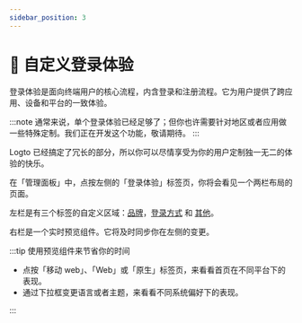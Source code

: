 ```yaml
---
sidebar_position: 3
---
```


# 🎨 自定义登录体验

登录体验是面向终端用户的核心流程，内含登录和注册流程。它为用户提供了跨应用、设备和平台的一致体验。

:::note
通常来说，单个登录体验已经足够了；但你也许需要针对地区或者应用做一些特殊定制。我们正在开发这个功能，敬请期待。
:::

Logto 已经搞定了冗长的部分，所以你可以尽情享受为你的用户定制独一无二的体验的快乐。

在「管理面板」中，点按左侧的「登录体验」标签页，你将会看见一个两栏布局的页面。

左栏是有三个标签的自定义区域：[品牌](./configure-branding.mdx)，[登录方式](./configure-sign-in-methods.mdx) 和 [其他](./tou-and-language.mdx)。

右栏是一个实时预览组件。它将及时同步你在左侧的变更。

:::tip 使用预览组件来节省你的时间

- 点按「移动 web」、「Web」或「原生」标签页，来看看首页在不同平台下的表现。
- 通过下拉框变更语言或者主题，来看看不同系统偏好下的表现。

:::
